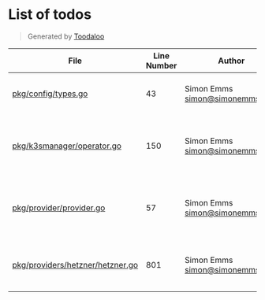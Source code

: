 # List of todos

> Generated by [Toodaloo](https://toodaloo.dev)

| File | Line Number | Author | Message |
| --- | --- | --- | --- |
| [pkg/config/types.go](pkg/config/types.go#L43) | 43 | Simon Emms <simon@simonemms.com> | envPrefix not yet supported for slices |
| [pkg/k3smanager/operator.go](pkg/k3smanager/operator.go#L150) | 150 | Simon Emms <simon@simonemms.com> | remove node from cluster before deleting |
| [pkg/provider/provider.go](pkg/provider/provider.go#L57) | 57 | Simon Emms <simon@simonemms.com> | find a nicer way of handling multiple managers |
| [pkg/providers/hetzner/hetzner.go](pkg/providers/hetzner/hetzner.go#L801) | 801 | Simon Emms <simon@simonemms.com> | handle changes to the network subnet |
